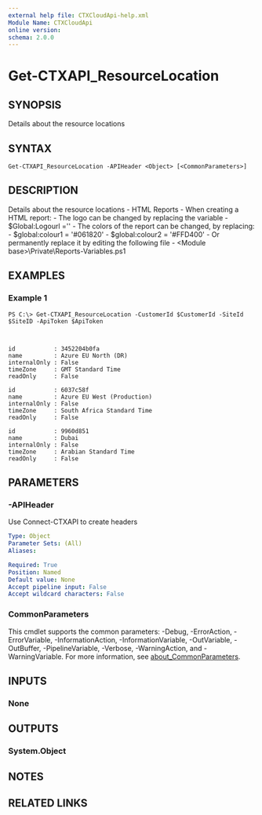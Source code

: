```yaml
---
external help file: CTXCloudApi-help.xml
Module Name: CTXCloudApi
online version:
schema: 2.0.0
---
```


# Get-CTXAPI_ResourceLocation

## SYNOPSIS
Details about the resource locations

## SYNTAX

```
Get-CTXAPI_ResourceLocation -APIHeader <Object> [<CommonParameters>]
```

## DESCRIPTION
Details about the resource locations  - HTML Reports 	- When creating a HTML report: 	- The logo can be changed by replacing the variable  		- $Global:Logourl ='' 	- The colors of the report can be changed, by replacing: 		- $global:colour1 = '#061820' 		- $global:colour2 = '#FFD400' 	- Or permanently replace it by editing the following file 	- \<Module base\>\Private\Reports-Variables.ps1

## EXAMPLES

### Example 1
```
PS C:\> Get-CTXAPI_ResourceLocation -CustomerId $CustomerId -SiteId $SiteID -ApiToken $ApiToken



id           : 3452204b0fa
name         : Azure EU North (DR)
internalOnly : False
timeZone     : GMT Standard Time
readOnly     : False

id           : 6037c58f
name         : Azure EU West (Production)
internalOnly : False
timeZone     : South Africa Standard Time
readOnly     : False

id           : 9960d851
name         : Dubai
internalOnly : False
timeZone     : Arabian Standard Time
readOnly     : False
```

## PARAMETERS

### -APIHeader
Use Connect-CTXAPI to create headers


```yaml
Type: Object
Parameter Sets: (All)
Aliases:

Required: True
Position: Named
Default value: None
Accept pipeline input: False
Accept wildcard characters: False
```

### CommonParameters
This cmdlet supports the common parameters: -Debug, -ErrorAction, -ErrorVariable, -InformationAction, -InformationVariable, -OutVariable, -OutBuffer, -PipelineVariable, -Verbose, -WarningAction, and -WarningVariable. For more information, see [about_CommonParameters](http://go.microsoft.com/fwlink/?LinkID=113216).

## INPUTS

### None
## OUTPUTS

### System.Object
## NOTES

## RELATED LINKS
